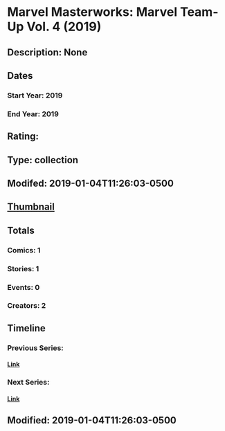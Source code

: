 # Marvel Masterworks: Marvel Team-Up Vol. 4 (2019)
## Description: None
## Dates
### Start Year: 2019
### End Year: 2019
## Rating: 
## Type: collection
## Modifed: 2019-01-04T11:26:03-0500
## [Thumbnail](http://i.annihil.us/u/prod/marvel/i/mg/b/40/image_not_available.jpg)
## Totals
### Comics: 1
### Stories: 1
### Events: 0
### Creators: 2
## Timeline
### Previous Series: 
#### [Link]()
### Next Series: 
#### [Link]()
## Modified: 2019-01-04T11:26:03-0500
